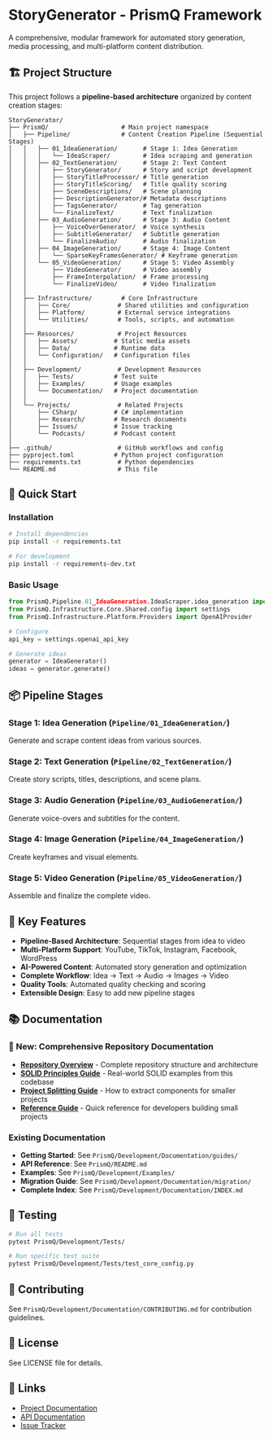 # StoryGenerator - PrismQ Framework

A comprehensive, modular framework for automated story generation, media processing, and multi-platform content distribution.

## 🏗️ Project Structure

This project follows a **pipeline-based architecture** organized by content creation stages:

```
StoryGenerator/
├── PrismQ/                    # Main project namespace
│   ├── Pipeline/              # Content Creation Pipeline (Sequential Stages)
│   │   ├── 01_IdeaGeneration/       # Stage 1: Idea Generation
│   │   │   └── IdeaScraper/         # Idea scraping and generation
│   │   ├── 02_TextGeneration/       # Stage 2: Text Content
│   │   │   ├── StoryGenerator/      # Story and script development
│   │   │   ├── StoryTitleProcessor/ # Title generation
│   │   │   ├── StoryTitleScoring/   # Title quality scoring
│   │   │   ├── SceneDescriptions/   # Scene planning
│   │   │   ├── DescriptionGenerator/# Metadata descriptions
│   │   │   ├── TagsGenerator/       # Tag generation
│   │   │   └── FinalizeText/        # Text finalization
│   │   ├── 03_AudioGeneration/      # Stage 3: Audio Content
│   │   │   ├── VoiceOverGenerator/  # Voice synthesis
│   │   │   ├── SubtitleGenerator/   # Subtitle generation
│   │   │   └── FinalizeAudio/       # Audio finalization
│   │   ├── 04_ImageGeneration/      # Stage 4: Image Content
│   │   │   └── SparseKeyFramesGenerator/ # Keyframe generation
│   │   └── 05_VideoGeneration/      # Stage 5: Video Assembly
│   │       ├── VideoGenerator/      # Video assembly
│   │       ├── FrameInterpolation/  # Frame processing
│   │       └── FinalizeVideo/       # Video finalization
│   │
│   ├── Infrastructure/        # Core Infrastructure
│   │   ├── Core/             # Shared utilities and configuration
│   │   ├── Platform/         # External service integrations
│   │   └── Utilities/        # Tools, scripts, and automation
│   │
│   ├── Resources/            # Project Resources
│   │   ├── Assets/          # Static media assets
│   │   ├── Data/            # Runtime data
│   │   └── Configuration/   # Configuration files
│   │
│   ├── Development/          # Development Resources
│   │   ├── Tests/           # Test suite
│   │   ├── Examples/        # Usage examples
│   │   └── Documentation/   # Project documentation
│   │
│   └── Projects/             # Related Projects
│       ├── CSharp/          # C# implementation
│       ├── Research/        # Research documents
│       ├── Issues/          # Issue tracking
│       └── Podcasts/        # Podcast content
│
├── .github/                  # GitHub workflows and config
├── pyproject.toml           # Python project configuration
├── requirements.txt          # Python dependencies
└── README.md                 # This file
```

## 🚀 Quick Start

### Installation

```bash
# Install dependencies
pip install -r requirements.txt

# For development
pip install -r requirements-dev.txt
```

### Basic Usage

```python
from PrismQ.Pipeline.01_IdeaGeneration.IdeaScraper.idea_generation import IdeaGenerator
from PrismQ.Infrastructure.Core.Shared.config import settings
from PrismQ.Infrastructure.Platform.Providers import OpenAIProvider

# Configure
api_key = settings.openai_api_key

# Generate ideas
generator = IdeaGenerator()
ideas = generator.generate()
```

## 📦 Pipeline Stages

### Stage 1: Idea Generation (`Pipeline/01_IdeaGeneration/`)
Generate and scrape content ideas from various sources.

### Stage 2: Text Generation (`Pipeline/02_TextGeneration/`)
Create story scripts, titles, descriptions, and scene plans.

### Stage 3: Audio Generation (`Pipeline/03_AudioGeneration/`)
Generate voice-overs and subtitles for the content.

### Stage 4: Image Generation (`Pipeline/04_ImageGeneration/`)
Create keyframes and visual elements.

### Stage 5: Video Generation (`Pipeline/05_VideoGeneration/`)
Assemble and finalize the complete video.

## 🎯 Key Features

- **Pipeline-Based Architecture**: Sequential stages from idea to video
- **Multi-Platform Support**: YouTube, TikTok, Instagram, Facebook, WordPress
- **AI-Powered Content**: Automated story generation and optimization
- **Complete Workflow**: Idea → Text → Audio → Images → Video
- **Quality Tools**: Automated quality checking and scoring
- **Extensible Design**: Easy to add new pipeline stages

## 📚 Documentation

### 🎯 New: Comprehensive Repository Documentation

- **[Repository Overview](REPOSITORY_OVERVIEW.md)** - Complete repository structure and architecture
- **[SOLID Principles Guide](SOLID_PRINCIPLES_IMPLEMENTATION.md)** - Real-world SOLID examples from this codebase
- **[Project Splitting Guide](PROJECT_SPLITTING_GUIDE.md)** - How to extract components for smaller projects
- **[Reference Guide](REFERENCE_GUIDE_FOR_SMALL_PROJECTS.md)** - Quick reference for developers building small projects

### Existing Documentation

- **Getting Started**: See `PrismQ/Development/Documentation/guides/`
- **API Reference**: See `PrismQ/README.md`
- **Examples**: See `PrismQ/Development/Examples/`
- **Migration Guide**: See `PrismQ/Development/Documentation/migration/`
- **Complete Index**: See `PrismQ/Development/Documentation/INDEX.md`

## 🧪 Testing

```bash
# Run all tests
pytest PrismQ/Development/Tests/

# Run specific test suite
pytest PrismQ/Development/Tests/test_core_config.py
```

## 🤝 Contributing

See `PrismQ/Development/Documentation/CONTRIBUTING.md` for contribution guidelines.

## 📄 License

See LICENSE file for details.

## 🔗 Links

- [Project Documentation](PrismQ/Development/Documentation/)
- [API Documentation](PrismQ/README.md)
- [Issue Tracker](PrismQ/Projects/Issues/)

